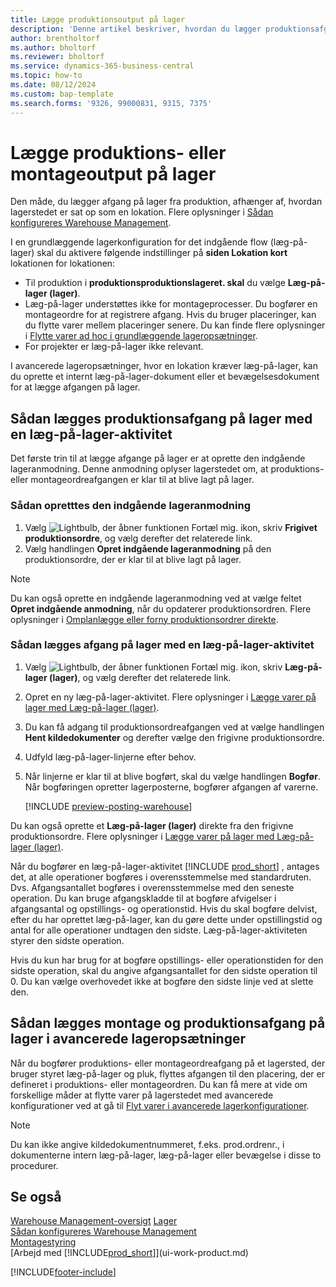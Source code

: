```yaml
---
title: Lægge produktionsoutput på lager
description: 'Denne artikel beskriver, hvordan du lægger produktionsafgangen på lager.'
author: brentholtorf
ms.author: bholtorf
ms.reviewer: bholtorf
ms.service: dynamics-365-business-central
ms.topic: how-to
ms.date: 08/12/2024
ms.custom: bap-template
ms.search.forms: '9326, 99000831, 9315, 7375'
---
```

# Lægge produktions- eller montageoutput på lager

Den måde, du lægger afgang på lager fra produktion, afhænger af, hvordan lagerstedet er sat op som en lokation. Flere oplysninger i [Sådan konfigureres Warehouse Management](warehouse-setup-warehouse.md).  

I en grundlæggende lagerkonfiguration for det indgående flow (læg-på-lager) skal du aktivere følgende indstillinger på **siden Lokation kort**  lokationen for lokationen:

* Til produktion i **produktionsproduktionslageret. skal** du vælge **Læg-på-lager (lager)**.
* Læg-på-lager understøttes ikke for montageprocesser. Du bogfører en montageordre for at registrere afgang. Hvis du bruger placeringer, kan du flytte varer mellem placeringer senere. Du kan finde flere oplysninger i [Flytte varer ad hoc i grundlæggende lageropsætninger](warehouse-how-to-move-items-ad-hoc-in-basic-warehousing.md).  
* For projekter er læg-på-lager ikke relevant.

I avancerede lageropsætninger, hvor en lokation kræver læg-på-lager, kan du oprette et internt læg-på-lager-dokument eller et bevægelsesdokument for at lægge afgangen på lager.  

## Sådan lægges produktionsafgang på lager med en læg-på-lager-aktivitet

Det første trin til at lægge afgange på lager er at oprette den indgående lageranmodning. Denne anmodning oplyser lagerstedet om, at produktions- eller montageordreafgangen er klar til at blive lagt på lager.

### Sådan opretttes den indgående lageranmodning  

1. Vælg ![Lightbulb, der åbner funktionen Fortæl mig.](media/ui-search/search_small.png "Fortæl mig, hvad du vil foretage dig") ikon, skriv **Frigivet produktionsordre**, og vælg derefter det relaterede link.  
2. Vælg handlingen **Opret indgående lageranmodning** på den produktionsordre, der er klar til at blive lagt på lager.  

> [!NOTE]  
> Du kan også oprette en indgående lageranmodning ved at vælge feltet **Opret indgående anmodning**, når du opdaterer produktionsordren. Flere oplysninger i [Omplanlægge eller forny produktionsordrer direkte](production-how-to-replan-refresh-production-orders.md).  

### Sådan lægges afgang på lager med en læg-på-lager-aktivitet  

1. Vælg ![Lightbulb, der åbner funktionen Fortæl mig.](media/ui-search/search_small.png "Fortæl mig, hvad du vil foretage dig") ikon, skriv **Læg-på-lager (lager)**, og vælg derefter det relaterede link.  
2. Opret en ny læg-på-lager-aktivitet. Flere oplysninger i [Lægge varer på lager med Læg-på-lager (lager)](warehouse-how-to-put-items-away-with-inventory-put-aways.md).
3. Du kan få adgang til produktionsordreafgangen ved at vælge handlingen **Hent kildedokumenter** og derefter vælge den frigivne produktionsordre.  
4. Udfyld læg-på-lager-linjerne efter behov.
5. Når linjerne er klar til at blive bogført, skal du vælge handlingen **Bogfør**. Når bogføringen opretter lagerposterne, bogfører afgangen af varerne.  

    [!INCLUDE [preview-posting-warehouse](includes/preview-posting-warehouse.md)]

Du kan også oprette et **Læg-på-lager (lager)** direkte fra den frigivne produktionsordre. Flere oplysninger i [Lægge varer på lager med Læg-på-lager (lager)](warehouse-how-to-put-items-away-with-inventory-put-aways.md).  

Når du bogfører en læg-på-lager-aktivitet [!INCLUDE [prod_short](includes/prod_short.md)] , antages det, at alle operationer bogføres i overensstemmelse med standardruten. Dvs. Afgangsantallet bogføres i overensstemmelse med den seneste operation. Du kan bruge afgangskladde til at bogføre afvigelser i afgangsantal og opstillings- og operationstid. Hvis du skal bogføre delvist, efter du har oprettet læg-på-lager, kan du gøre dette under opstillingstid og antal for alle operationer undtagen den sidste. Læg-på-lager-aktiviteten styrer den sidste operation.  

Hvis du kun har brug for at bogføre opstillings- eller operationstiden for den sidste operation, skal du angive afgangsantallet for den sidste operation til 0. Du kan vælge overhovedet ikke at bogføre den sidste linje ved at slette den.

## Sådan lægges montage og produktionsafgang på lager i avancerede lageropsætninger

Når du bogfører produktions- eller montageordreafgang på et lagersted, der bruger styret læg-på-lager og pluk, flyttes afgangen til den placering, der er defineret i produktions- eller montageordren. Du kan få mere at vide om forskellige måder at flytte varer på lagerstedet med avancerede konfigurationer ved at gå til [Flyt varer i avancerede lagerkonfigurationer](warehouse-how-to-move-items-in-advanced-warehousing.md#to-move-items-with-the-warehouse-movement-worksheet).

> [!NOTE]  
> Du kan ikke angive kildedokumentnummeret, f.eks. prod.ordrenr., i dokumenterne intern læg-på-lager, læg-på-lager eller bevægelse i disse to procedurer.  

## Se også  

[Warehouse Management-oversigt](design-details-warehouse-management.md)
[Lager](inventory-manage-inventory.md)  
[Sådan konfigureres Warehouse Management](warehouse-setup-warehouse.md)  
[Montagestyring](assembly-assemble-items.md)  
[Arbejd med [!INCLUDE[prod_short](includes/prod_short.md)]](ui-work-product.md)

[!INCLUDE[footer-include](includes/footer-banner.md)]
